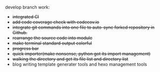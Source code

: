 develop branch work:
* ~~integrated CI~~
* ~~add code coverage check with codecov.io~~
* ~~integrate git commands into one file to auto-sync forked repository in Github.~~
* ~~rearrange the source code into module~~
* ~~make terminal standard output colorful~~
* ~~progress bar~~
* ~~quick importer(make nonsense, python got its import management)~~
* ~~walking the directory and get its file list and directory list~~
* blog writing template generater tools and hexo management tools
